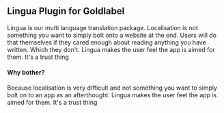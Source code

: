 ## Lingua Plugin for Goldlabel

Lingua is our multi language translation package. Localisation is not something you want to simply bolt onto a website at the end. Users will do that themselves if they cared enough about reading anything you have written. Which they don't. Lingua makes the user feel the app is aimed for them. It's a trust thing

#### Why bother?

Because localisation is very difficult and not something you want to simply bolt 
on to an app as an afterthought. Lingua makes the user feel the app is aimed for them. It's a trust thing